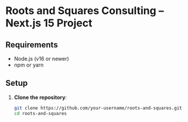 # Roots and Squares Consulting – Next.js 15 Project

## Requirements

- Node.js (v16 or newer)
- npm or yarn

## Setup

1. **Clone the repository**:

   ```bash
   git clone https://github.com/your-username/roots-and-squares.git
   cd roots-and-squares
   ```
